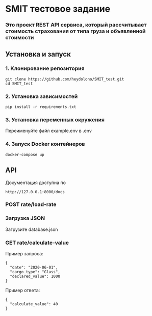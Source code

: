 # SMIT тестовое задание

### Это проект REST API сервиса, который рассчитывает стоимость страхования от типа груза и объявленной стоимости

## Установка и запуск

### 1. Клонирование репозитория

```
git clone https://github.com/heydolono/SMIT_test.git
cd SMIT_test
```

### 2. Установка зависимостей

```
pip install -r requirements.txt
```

### 3. Установка переменных окружения
Переименуйте файл example.env в .env

### 4. Запуск Docker контейнеров

```
docker-compose up
```

## API
Документация доступна по 
```
http://127.0.0.1:8000/docs
```
### POST rate/load-rate
### Загрузка JSON
Загрузите database.json

### GET rate/calculate-value

Пример запроса:
```
{
  "date": "2020-06-01",
  "cargo_type": "Glass",
  "declared_value": 1000
}
```
Пример ответа:
```
{
  "calculate_value": 40
}
```
